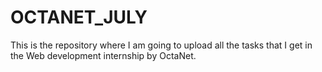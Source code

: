 # OCTANET_JULY
This is the repository where I am going to upload all the tasks that I get in the Web development internship by OctaNet.
